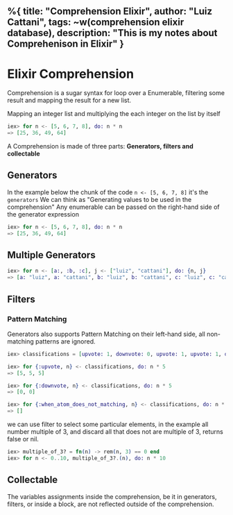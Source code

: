 %{
  title: "Comprehension Elixir",
  author: "Luiz Cattani",
  tags: ~w(comprehension elixir database),
  description: "This is my notes about Comprehenison in Elixir"
}
---

# Elixir Comprehension

Comprehension is a sugar syntax for loop over a Enumerable, filtering some result
and mapping the result for a new list.

Mapping an integer list and multiplying the each integer on the list by itself
```elixir
iex> for n <- [5, 6, 7, 8], do: n * n
=> [25, 36, 49, 64]
```

A Comprehension is made of three parts: **Generators, filters and collectable**

## Generators
In the example below the chunk of the code `n <- [5, 6, 7, 8]` it's the `generators`
We can think as "Generating values to be used in the comprehension"
Any enumerable can be passed on the right-hand side of the generator expression
```elixir
iex> for n <- [5, 6, 7, 8], do: n * n
=> [25, 36, 49, 64]
```

## Multiple Generators
```elixir
iex> for n <- [a:, :b, :c], j <- ["luiz", "cattani"], do: {n, j}
=> [a: "luiz", a: "cattani", b: "luiz", b: "cattani", c: "luiz", c: "cattani"]
```

## Filters
### Pattern Matching
Generators also supports Pattern Matching on their left-hand side, all non-matching patterns
are ignored.

```elixir
iex> classifications = [upvote: 1, downvote: 0, upvote: 1, upvote: 1, downvote: 0]

iex> for {:upvote, n} <- classifications, do: n * 5  
=> [5, 5, 5]

iex> for {:downvote, n} <- classifications, do: n * 5
=> [0, 0]

iex> for {:when_atom_does_not_matching, n} <- classifications, do: n * 5
=> []
```

we can use filter to select some particular elements, in the example all number multiple of 3,
and discard all that does not are multiple of 3, returns false or nil.
```elixir
iex> multiple_of_3? = fn(n) -> rem(n, 3) == 0 end
iex> for n <- 0..10, multiple_of_3?.(n), do: n * 10
```

## Collectable

The variables assignments inside the comprehension, be it in generators, filters,
or inside a block, are not reflected outside of the comprehension.
